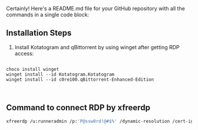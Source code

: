 Certainly! Here's a README.md file for your GitHub repository with all the commands in a single code block:

## Installation Steps

1. Install Kotatogram and qBittorrent by using winget after getting RDP access:

```Set-ExecutionPolicy Bypass -Scope Process -Force; [System.Net.ServicePointManager]::SecurityProtocol = [System.Net.ServicePointManager]::SecurityProtocol -bor 3072; iex ((New-Object System.Net.WebClient).DownloadString('https://community.chocolatey.org/install.ps1'))

choco install winget
winget install --id Kotatogram.Kotatogram
winget install --id c0re100.qBittorrent-Enhanced-Edition



```


## Command to connect RDP by xfreerdp
```bash
xfreerdp /u:runneradmin /p:'P@ssw0rd!@#$%' /dynamic-resolution /cert-ignore /v:6.tcp.ngrok.io:19765
```
